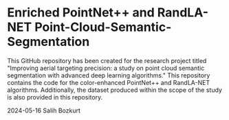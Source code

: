 # Enriched PointNet++ and RandLA-NET Point-Cloud-Semantic-Segmentation
This GitHub repository has been created for the research project titled "Improving aerial targeting precision: a study on point cloud semantic segmentation with advanced deep learning algorithms."
This repository contains the code for the color-enhanced PointNet++ and RandLA-NET algorithms. 
Additionally, the dataset produced within the scope of the study is also provided in this repository.

2024-05-16
Salih Bozkurt
